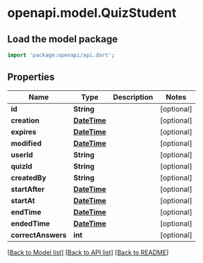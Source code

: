 # openapi.model.QuizStudent

## Load the model package
```dart
import 'package:openapi/api.dart';
```

## Properties
Name | Type | Description | Notes
------------ | ------------- | ------------- | -------------
**id** | **String** |  | [optional] 
**creation** | [**DateTime**](DateTime.md) |  | [optional] 
**expires** | [**DateTime**](DateTime.md) |  | [optional] 
**modified** | [**DateTime**](DateTime.md) |  | [optional] 
**userId** | **String** |  | [optional] 
**quizId** | **String** |  | [optional] 
**createdBy** | **String** |  | [optional] 
**startAfter** | [**DateTime**](DateTime.md) |  | [optional] 
**startAt** | [**DateTime**](DateTime.md) |  | [optional] 
**endTime** | [**DateTime**](DateTime.md) |  | [optional] 
**endedTime** | [**DateTime**](DateTime.md) |  | [optional] 
**correctAnswers** | **int** |  | [optional] 

[[Back to Model list]](../README.md#documentation-for-models) [[Back to API list]](../README.md#documentation-for-api-endpoints) [[Back to README]](../README.md)


